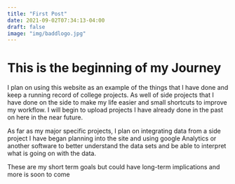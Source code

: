 ```yaml
---
title: "First Post"
date: 2021-09-02T07:34:13-04:00
draft: false
image: "img/baddlogo.jpg"
---
```

# This is the beginning of my Journey

I plan on using this website as an example of the things that I have done and keep a running record of college projects. As well of side projects that I have done on the side to make my life easier and small shortcuts to improve my workflow. I will begin to upload projects I have already done in the past on here in the near future.

As far as my major specific projects, I plan on integrating data from a side project I have began planning into the site and using google Analytics or another software to better understand the data sets and be able to interpret what is going on with the data. 

These are my short term goals but could have long-term implications and more is soon to come



